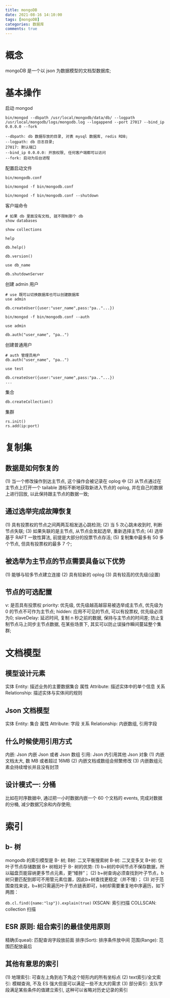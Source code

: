 ```yaml
---
title: mongoDB
date: 2021-08-16 14:10:00
tags: [mongoDB]
categories: 数据库
comments: true
---
```


# 概念 
mongoDB 是一个以 json 为数据模型的文档型数据库;

# 基本操作
启动 mongod
````
bin/mongod --dbpath /usr/local/mongodb/data/db/ --logpath /usr/local/mongodb/logs/mongodb.log --logappend --port 27017 --bind_ip 0.0.0.0 --fork

--dbpath: db 数据存放的目录, 对表 mysql 数据库, redis RDB;
--logpath: db 日志目录;
27017: 默认端口
--bind_ip 0.0.0.0: 开放权限, 任何客户端都可以访问
--fork: 启动为后台进程
````

配置启动文件
``` 
bin/mongodb.conf 

bin/mongod -f bin/mongodb.conf

bin/mongod -f bin/mongodb.conf --shutdown

```

客户端命令
```
# 如果 db 里面没有文档, 就不限制那个 db
show databases

show collections

help

db.help()

db.version()

use db_name

db.shutdownServer
```

创建 admin 用户
````
# use 既可以切换数据库也可以创建数据库
use admin

db.createUser({user:"user_name",pass:"pa.."...})

bin/mongod -f bin/mongodb.conf --auth

use admin

db.auth("user_name", "pa..")
````

创建普通用户
````
# auth 管理员用户
db.auth("user_name", "pa..")

use test

db.createUser({user:"user_name",pass:"pa.."...})
...
````

集合
````
db.createCollection()
````

集群
````
rs.init()
rs.add(ip:port)
````

# 复制集

## 数据是如何恢复的
(1) 当一个修改操作到达主节点, 这个操作会被记录在 oplog 中
(2) 从节点通过在主节点上打开一个 tailable 游标不断地获取新进入节点的 oplog, 并在自己的数据上进行回放, 以此保持跟主节点的数据一致;

## 通过选举完成故障恢复
(1) 具有投票权的节点之间两两互相发送心跳检测;
(2) 当 5 次心跳未收到时, 判断节点失联;
(3) 如果失联的是主节点, 从节点会发起选举, 重新选择主节点;
(4) 选举基于 RAFT 一致性算法, 前提是大部分的投票节点存活;
(5) 复制集中最多有 50 多个节点, 但具有投票权的最多 7 个;

## 被选举为主节点的节点需要具备以下优势
(1) 能够与较多节点建立连接
(2) 具有较新的 oplog
(3) 具有较高的优先级(设置)

## 节点的可选配置
v: 是否具有投票权
priority: 优先级, 优先级越高越容易被选举成主节点, 优先级为 0 的节点不可作为主节点;
hidden: 应用不可见的节点, 可以有投票权, 优先级必须为0;
slaveDelay: 延迟时间, 复制 n 秒之前的数据, 保持与主节点的时间差; 防止复制节点马上同步主节点数据, 在某些场景下, 其实可以防止误操作瞬间蔓延整个集群;

# 文档模型

## 模型设计元素
实体 Entity: 描述业务的主要数据集合
属性 Attribute: 描述实体中的单个信息
关系 Relationship: 描述实体与实体间的规则

## Json 文档模型
实体 Entity: 集合
属性 Attribute: 字段
关系 Relationship: 内嵌数组, 引用字段

## 什么时候使用引用方式
内嵌: Json 内嵌 Json 或者 Json 数组
引用: Json 内引用其他 Json 对象
(1) 内嵌文档太大, 数 MB 或者超过 16MB
(2) 内嵌文档或数组会频繁修改
(3) 内嵌数组元素会持续增长并且没有封顶

## 设计模式一: 分桶
比如在时序数据中, 通过把一小时数据内嵌一个 60 个文档的 events, 完成对数据的分桶, 减少数据冗余和内存使用;


# 索引

## b- 树
mongodb 的索引模型是 B- 树;
B树: 二叉平衡搜索树
B-树: 二叉变多叉
B+树: 仅叶子节点存储数据
B+ 树相对于 B- 树的优势:
(1) b+树的中间节点不保存数据，所以磁盘页能容纳更多节点元素，更“矮胖”；
(2) b+树查询必须查找到叶子节点，b树只要匹配到即可不用管元素位置，因此b+树查找更稳定（并不慢）；
(3) 对于范围查找来说，b+树只需遍历叶子节点链表即可，b树却需要重复地中序遍历，如下两图：

``` db.cl.find({name:"lsp"}).explain(true) ```
IXSCAN: 索引扫描
COLLSCAN: collection 扫描

## ESR 原则: 组合索引的最佳使用原则
精确(Equeal): 匹配查询字段放前面
排序(Sort): 排序条件放中间
范围(Range): 范围匹配放最后

## 其他有意思的索引
(1) 地理索引: 可查左上角到右下角这个矩形内的所有坐标点
(2) text索引/全文索引: 模糊查询, 不及 ES 强大但是可以满足一些不太大的需求
(3) 部分索引: 支队字段满足某些条件的值建立索引, 这种可以省略对历史记录的索引

















